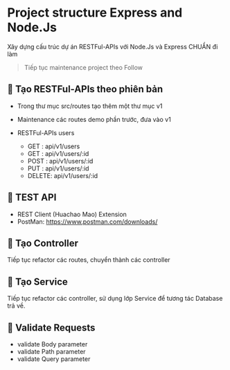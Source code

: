 # Project structure Express and Node.Js

Xây dựng cấu trúc dự án RESTFul-APIs với Node.Js và Express CHUẨN đi làm

> Tiếp tục maintenance project theo Follow


## 💛 Tạo RESTFul-APIs theo phiên bản

- Trong thư mục src/routes tạo thêm một thư mục v1

- Maintenance các routes demo phần trước, đưa vào v1

- RESTFul-APIs users
    - GET   : api/v1/users      
    - GET   : api/v1/users/:id
    - POST  : api/v1/users/:id
    - PUT   : api/v1/users/:id
    - DELETE: api/v1/users/:id



## 💛 TEST API

- REST Client (Huachao Mao) Extension
- PostMan: <https://www.postman.com/downloads/>


## 💛 Tạo Controller

Tiếp tục refactor các routes, chuyển thành các controller

## 💛 Tạo Service

Tiếp tục refactor các controller, sử dụng lớp Service để tương tác Database trả về.


## 💛 Validate Requests

- validate Body parameter
- validate Path parameter
- validate Query parameter
